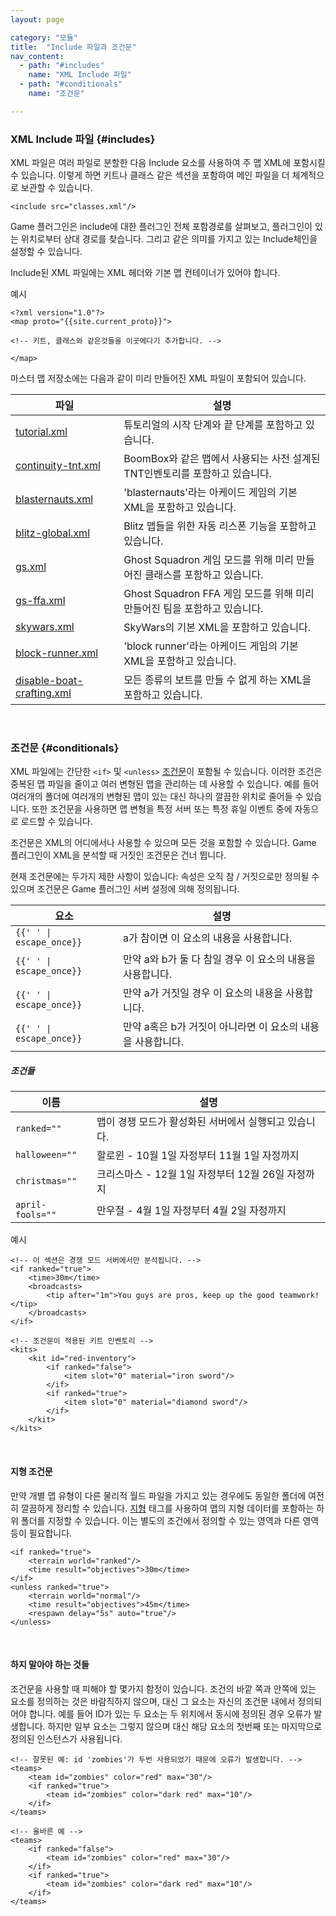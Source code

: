 ```yaml
---
layout: page

category: "모듈"
title:  "Include 파일과 조건문"
nav_content:
  - path: "#includes"
    name: "XML Include 파일"
  - path: "#conditionals"
    name: "조건문"

---
```


### XML Include 파일 {#includes}
XML 파일은 여러 파일로 분할한 다음 Include 요소를 사용하여 주 맵 XML에 포함시킬 수 있습니다. 이렇게 하면 키트나 클래스 같은 섹션을 포함하여 메인 파일을 더 체계적으로 보관할 수 있습니다.

    <include src="classes.xml"/>

Game 플러그인은 include에 대한 플러그인 전체 포함경로를 살펴보고, 플러그인이 있는 위치로부터 상대 경로를 찾습니다. 그리고 같은 의미를 가지고 있는 Include체인을 설정할 수 있습니다.

Include된 XML 파일에는 XML 헤더와 기본 맵 컨테이너가 있어야 합니다.

예시

    <?xml version="1.0"?>
    <map proto="{{site.current_proto}}">

    <!-- 키트, 클래스와 같은것들을 이곳에다기 추가합니다. -->

    </map>

마스터 맵 저장소에는 다음과 같이 미리 만들어진 XML 파일이 포함되어 있습니다.

<div class='table-responsive'>
  <table class='table table-striped table-condensed'>
    <thead>
      <tr>
        <th>파일</th>
        <th>설명</th>
      </tr>
    </thead>
    <tbody>
      <tr>
        <td>
          <a href='https://maps.oc.tc/tutorial.xml'>tutorial.xml</a>
        </td>
        <td>튜토리얼의 시작 단계와 끝 단계를 포함하고 있습니다.</td>
      </tr>
      <tr>
        <td>
          <a href='https://maps.oc.tc/continuity-tnt.xml'>continuity-tnt.xml</a>
        </td>
        <td>BoomBox와 같은 맵에서 사용되는 사전 설계된 TNT인벤토리를 포함하고 있습니다.</td>
      </tr>
      <tr>
        <td>
          <a href='https://maps.oc.tc/blasternauts.xml'>blasternauts.xml</a>
        </td>
        <td>'blasternauts'라는 아케이드 게임의 기본 XML을 포함하고 있습니다.</td>
      </tr>
      <tr>
        <td>
          <a href='https://maps.oc.tc/Blitz/blitz-global.xml'>blitz-global.xml</a>
        </td>
        <td>Blitz 맵들을 위한 자동 리스폰 기능을 포함하고 있습니다.</td>
      </tr>
      <tr>
        <td>
          <a href='https://maps.oc.tc/Blitz/GS/gs.xml'>gs.xml</a>
        </td>
        <td>Ghost Squadron 게임 모드를 위해 미리 만들어진 클래스를 포함하고 있습니다.</td>
      </tr>
      <tr>
        <td>
          <a href='https://maps.oc.tc/Blitz/GS/gs-ffa.xml'>gs-ffa.xml</a>
        </td>
        <td>Ghost Squadron FFA 게임 모드를 위해 미리 만들어진 팀을 포함하고 있습니다.</td>
      </tr>
      <tr>
        <td>
          <a href='https://maps.oc.tc/Include/skywars.xml'>skywars.xml</a>
        </td>
        <td>SkyWars의 기본 XML을 포함하고 있습니다.</td>
      </tr>
      <tr>
        <td>
          <a href='https://maps.oc.tc/Include/block-runner.xml'>block-runner.xml</a>
        </td>
        <td>'block runner'라는 아케이드 게임의 기본 XML을 포함하고 있습니다.</td>
      </tr>
      <tr>
        <td>
          <a href='https://maps.oc.tc/Include/disable-boat-crafting.xml'>disable-boat-crafting.xml</a>
        </td>
        <td>모든 종류의 보트를 만들 수 없게 하는 XML을 포함하고 있습니다.</td>
      </tr>
    </tbody>
  </table>
</div>
<br/>

### 조건문 {#conditionals}

XML 파일에는 간단한 `<if>` 및 `<unless>` [조건문][1]이 포함될 수 있습니다. 이러한 조건은 중복된 맵 파일을 줄이고 여러 변형된 맵을 관리하는 데 사용할 수 있습니다. 예를 들어 여러개의 폴더에 여러개의 변형된 맵이 있는 대신 하나의 깔끔한 위치로 줄어들 수 있습니다. 또한 조건문을 사용하면 맵 변형을 특정 서버 또는 특정 휴일 이벤트 중에 자동으로 로드할 수 있습니다.

조건문은 XML의 어디에서나 사용할 수 있으며 모든 것을 포함할 수 있습니다. Game 플러그인이 XML을 분석할 때 거짓인 조건문은 건너 뜁니다.

현재 조건문에는 두가지 제한 사항이 있습니다:
속성은 오직 참 / 거짓으로만 정의될 수 있으며 조건문은 Game 플러그인 서버 설정에 의해 정의됩니다.


[1]: https://en.wikipedia.org/wiki/Conditional_%28computer_programming%29

<div class='table-responsive'>
  <table class='table table-striped table-condensed'>
    <thead>
      <tr>
        <th>요소</th>
        <th>설명</th>
      </tr>
    </thead>
    <tbody>
      <tr>
        <td>
          <span class='highlight'>
            <code>{{'<if a="true"> </if>' | escape_once}}</code>
          </span>
        </td>
        <td>
          a가 참이면 이 요소의 내용을 사용합니다.
        </td>
      </tr>
      <tr>
        <td>
          <span class='highlight'>
            <code>{{'<if a="true" b="true"> </if>' | escape_once}}</code>
          </span>
        </td>
        <td>
          만약 a와 b가 둘 다 참일 경우 이 요소의 내용을 사용합니다.
        </td>
      </tr>
      <tr>
        <td>
          <span class='highlight'>
            <code>{{'<unless a="true"> </unless>' | escape_once}}</code>
          </span>
        </td>
        <td>
          만약 a가 거짓일 경우 이 요소의 내용을 사용합니다.
        </td>
      </tr>
      <tr>
        <td>
          <span class='highlight'>
            <code>{{'<unless a="false" b="false"> </unless>' | escape_once}}</code>
          </span>
        </td>
        <td>
          만약 a혹은 b가 거짓이 아니라면 이 요소의 내용을 사용합니다.
        </td>
      </tr>
    </tbody>
  </table>
</div>
<h5>조건들</h5>
<div class='table-responsive'>
  <table class='table table-striped table-condensed'>
    <thead>
      <tr>
        <th>이름</th>
        <th>설명</th>
      </tr>
    </thead>
    <tbody>
      <tr>
        <td>
          <code>ranked=""</code>
        </td>
        <td>
          맵이 경쟁 모드가 활성화된 서버에서 실행되고 있습니다.
        </td>
      </tr>
      <tr>
        <td>
          <code>halloween=""</code>
        </td>
        <td>
          할로윈 - 10월 1일 자정부터 11월 1일 자정까지
        </td>
      </tr>
      <tr>
        <td>
          <code>christmas=""</code>
        </td>
        <td>
          크리스마스 - 12월 1일 자정부터 12월 26일 자정까지
        </td>
      </tr>
      <tr>
        <td>
          <code>april-fools=""</code>
        </td>
        <td>
          만우절 - 4월 1일 자정부터 4월 2일 자정까지
        </td>
      </tr>
    </tbody>
  </table>
</div>

예시

    <!-- 이 섹션은 경쟁 모드 서버에서만 분석됩니다. -->
    <if ranked="true">
        <time>30m</time>
        <broadcasts>
            <tip after="1m">You guys are pros, keep up the good teamwork!</tip>
        </broadcasts>
    </if>

    <!-- 조건문이 적용된 키트 인벤토리 -->
    <kits>
        <kit id="red-inventory">
            <if ranked="false">
                <item slot="0" material="iron sword"/>
            </if>
            <if ranked="true">
                <item slot="0" material="diamond sword"/>
            </if>
        </kit>
    </kits>

<br/>

#### 지형 조건문
만약 개별 맵 유형이 다른 물리적 월드 파일을 가지고 있는 경우에도 동일한 폴더에 여전히 깔끔하게 정리할 수 있습니다.
[지형](/modules/world#terrain) 태그를 사용하여 맵의 지형 데이터를 포함하는 하위 폴더를 지정할 수 있습니다.
이는 별도의 조건에서 정의할 수 있는 영역과 다른 영역 등이 필요합니다.

    <if ranked="true">
        <terrain world="ranked"/>
        <time result="objectives">30m</time>
    </if>
    <unless ranked="true">
        <terrain world="normal"/>
        <time result="objectives">45m</time>
        <respawn delay="5s" auto="true"/>
    </unless>

<br/>

#### 하지 말아야 하는 것들

조건문을 사용할 때 피해야 할 몇가지 함정이 있습니다.
조건의 바깥 쪽과 안쪽에 있는 요소를 정의하는 것은 바람직하지 않으며, 대신 그 요소는 자신의 조건문 내에서 정의되어야 합니다.
예를 들어 ID가 있는 두 요소는 두 위치에서 동시에 정의된 경우 오류가 발생합니다.
하지만 일부 요소는 그렇지 않으며 대신 해당 요소의 첫번째 또는 마지막으로 정의된 인스턴스가 사용됩니다.

    <!-- 잘못된 예: id 'zombies'가 두번 사용되었기 때문에 오류가 발생합니다. -->
    <teams>
        <team id="zombies" color="red" max="30"/>
        <if ranked="true">
            <team id="zombies" color="dark red" max="10"/>
        </if>
    </teams>

    <!-- 올바른 예 -->
    <teams>
        <if ranked="false">
            <team id="zombies" color="red" max="30"/>
        </if>
        <if ranked="true">
            <team id="zombies" color="dark red" max="10"/>
        </if>
    </teams>
